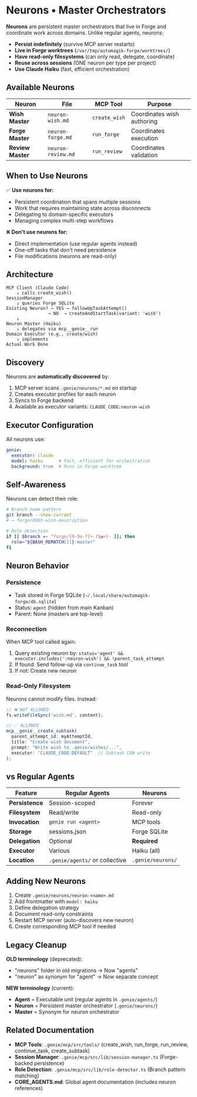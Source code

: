 # Neurons • Master Orchestrators

**Neurons** are persistent master orchestrators that live in Forge and coordinate work across domains. Unlike regular agents, neurons:

- **Persist indefinitely** (survive MCP server restarts)
- **Live in Forge worktrees** (`/var/tmp/automagik-forge/worktrees/`)
- **Have read-only filesystems** (can only read, delegate, coordinate)
- **Reuse across sessions** (ONE neuron per type per project)
- **Use Claude Haiku** (fast, efficient orchestration)

## Available Neurons

| Neuron | File | MCP Tool | Purpose |
|--------|------|----------|---------|
| **Wish Master** | `neuron-wish.md` | `create_wish` | Coordinates wish authoring |
| **Forge Master** | `neuron-forge.md` | `run_forge` | Coordinates execution |
| **Review Master** | `neuron-review.md` | `run_review` | Coordinates validation |

## When to Use Neurons

✅ **Use neurons for:**
- Persistent coordination that spans multiple sessions
- Work that requires maintaining state across disconnects
- Delegating to domain-specific executors
- Managing complex multi-step workflows

❌ **Don't use neurons for:**
- Direct implementation (use regular agents instead)
- One-off tasks that don't need persistence
- File modifications (neurons are read-only)

## Architecture

```
MCP Client (Claude Code)
    ↓ calls create_wish()
SessionManager
    ↓ queries Forge SQLite
Existing Neuron? → YES → followUpTaskAttempt()
                → NO  → createAndStartTask(variant: 'wish')
    ↓
Neuron Master (Haiku)
    ↓ delegates via mcp__genie__run
Domain Executor (e.g., create/wish)
    ↓ implements
Actual Work Done
```

## Discovery

Neurons are **automatically discovered** by:
1. MCP server scans `.genie/neurons/*.md` on startup
2. Creates executor profiles for each neuron
3. Syncs to Forge backend
4. Available as executor variants: `CLAUDE_CODE:neuron-wish`

## Executor Configuration

All neurons use:
```yaml
genie:
  executor: claude
  model: haiku      # Fast, efficient for orchestration
  background: true  # Runs in Forge worktree
```

## Self-Awareness

Neurons can detect their role:
```bash
# Branch name pattern
git branch --show-current
# → forge/XXXX-wish-description

# Role detection
if [[ $branch =~ ^forge/[0-9a-f]+-(\w+)- ]]; then
  role="${BASH_REMATCH[1]}-master"
fi
```

## Neuron Behavior

### Persistence
- Task stored in Forge SQLite (`~/.local/share/automagik-forge/db.sqlite`)
- Status: `agent` (hidden from main Kanban)
- Parent: None (masters are top-level)

### Reconnection
When MCP tool called again:
1. Query existing neuron by: `status='agent' && executor.includes(':neuron-wish') && !parent_task_attempt`
2. If found: Send follow-up via `continue_task` tool
3. If not: Create new neuron

### Read-Only Filesystem
Neurons cannot modify files. Instead:
```typescript
// ❌ NOT ALLOWED
fs.writeFileSync('wish.md', content);

// ✅ ALLOWED
mcp__genie__create_subtask(
  parent_attempt_id: myAttemptId,
  title: "Create wish document",
  prompt: "Write wish to .genie/wishes/...",
  executor: "CLAUDE_CODE:DEFAULT"  // Subtask CAN write
);
```

## vs Regular Agents

| Feature | Regular Agents | Neurons |
|---------|---------------|---------|
| **Persistence** | Session-scoped | Forever |
| **Filesystem** | Read/write | Read-only |
| **Invocation** | `genie run <agent>` | MCP tools |
| **Storage** | sessions.json | Forge SQLite |
| **Delegation** | Optional | **Required** |
| **Executor** | Various | Haiku (all) |
| **Location** | `.genie/agents/` or collective | `.genie/neurons/` |

## Adding New Neurons

1. Create `.genie/neurons/neuron-<name>.md`
2. Add frontmatter with `model: haiku`
3. Define delegation strategy
4. Document read-only constraints
5. Restart MCP server (auto-discovers new neuron)
6. Create corresponding MCP tool if needed

## Legacy Cleanup

**OLD terminology** (deprecated):
- "neurons" folder in old migrations → Now "agents"
- "neuron" as synonym for "agent" → Now separate concept

**NEW terminology** (current):
- **Agent** = Executable unit (regular agents in `.genie/agents/`)
- **Neuron** = Persistent master orchestrator (`.genie/neurons/`)
- **Master** = Synonym for neuron orchestrator

## Related Documentation

- **MCP Tools**: `.genie/mcp/src/tools/` (create_wish, run_forge, run_review, continue_task, create_subtask)
- **Session Manager**: `.genie/mcp/src/lib/session-manager.ts` (Forge-backed persistence)
- **Role Detection**: `.genie/mcp/src/lib/role-detector.ts` (Branch pattern matching)
- **CORE_AGENTS.md**: Global agent documentation (includes neuron references)
